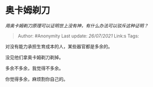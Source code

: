# 奥卡姆剃刀
*用奥卡姆剃刀原理可以证明世上没有神，有什么办法可以驳斥这种证明？*

> Author: #Anonymity 
> Last update: *26/07/2021* 
> Link:s
> Tags:  

对没有能力承担生育成本的人，某些器官都是多余的。

没见他们拿奥卡姆剃刀剃掉。

  

多余不多余，我觉得不多余。

你觉得多余，麻烦割你自己的。
